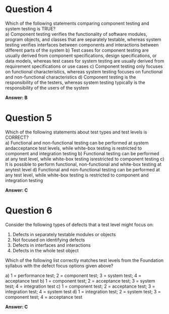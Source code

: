 # Question 4
Which of the following statements comparing component testing and system testing is TRUE?  
a) Component testing verifies the functionality of software modules, program objects, and classes that are separately testable, whereas system testing verifies interfaces between components and interactions between different parts of the system
b) Test cases for component testing are usually derived from component specifications, design specifications, or data models, whereas test cases for system testing are usually derived from requirement specifications or use cases
c) Component testing only focuses on functional characteristics, whereas system testing focuses on functional and non-functional characteristics
d) Component testing is the responsibility of the testers, whereas system testing typically is the responsibility of the users of the system  
  
**Answer: B**
# Question 5
Which of the following statements about test types and test levels is CORRECT?  
a) Functional and non-functional testing can be performed at system andacceptance test levels, while white-box testing is restricted to component and
integration testing
b) Functional testing can be performed at any test level, while white-box testing isrestricted to component testing
c) It is possible to perform functional, non-functional and white-box testing at anytest level
d) Functional and non-functional testing can be performed at any test level, while white-box testing is restricted to component and integration testing  
  
**Answer: C**
# Question 6
Consider the following types of defects that a test level might focus on:
1. Defects in separately testable modules or objects
2. Not focused on identifying defects
3. Defects in interfaces and interactions
4. Defects in the whole test object

Which of the following list correctly matches test levels from the Foundation syllabus with
the defect focus options given above?  

a) 1 = performance test; 2 = component test; 3 = system test; 4 = acceptance test
b) 1 = component test; 2 = acceptance test; 3 = system test; 4 = integration test
c) 1 = component test; 2 = acceptance test; 3 = integration test; 4 = system test
d) 1 = integration test; 2 = system test; 3 = component test; 4 = acceptance test
  
**Answer: C**
